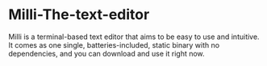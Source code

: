 # Milli-The-text-editor
Milli is a terminal-based text editor that aims to be easy to use and intuitive. It comes as one single, batteries-included, static binary with no dependencies, and you can download and use it right now.
